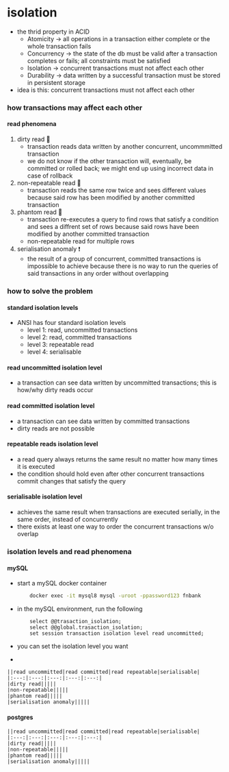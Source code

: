 # isolation
* the thrid property in ACID
    - Atomicity &rarr; all operations in a transaction either complete or the whole transaction fails
    - Concurrency &rarr; the state of the db must be valid after a transaction completes or fails; all constraints must be satisfied
    - Isolation &rarr; concurrent transactions must not affect each other
    - Durability &rarr; data written by a successful transaction must be stored in persistent storage
* idea is this: concurrent transactions must not affect each other
### how transactions may affect each other
#### read phenomena 
1. dirty read 💩
    * transaction reads data written by another concurrent, uncommmitted transaction
    * we do not know if the other transaction will, eventually, be committed or rolled back; we might end up using incorrect data in case of rollback
2. non-repeatable read 🤡
    * transaction reads the same row twice and sees different values because said row has been modified by another committed transaction
3. phantom read 👻
    * transaction re-executes a query to find rows that satisfy a condition and sees a diffrent set of rows because said rows have been modified by another committed transaction
    * non-repeatable read for multiple rows
4. serialisation anomaly ❗
    * the result of a group of concurrent, committed transactions is impossible to achieve because there is no way to run the queries of said transactions in any order without overlapping
### how to solve the problem
#### standard isolation levels
* ANSI has four standard isolation levels
    - level 1: read, uncommitted transactions
    - level 2: read, committed transactions
    - level 3: repeatable read
    - level 4: serialisable
#### read uncommitted isolation level
* a transaction can see data written by uncommitted transactions; this is how/why dirty reads occur
#### read committed isolation level
* a transaction can see data written by committed transactions
* dirty reads are not possible
#### repeatable reads isolation level
* a read query always returns the same result no matter how many times it is executed
* the condition should hold even after other concurrent transactions commit changes that satisfy the query
#### serialisable isolation level
* achieves the same result when transactions are executed serially, in the same order, instead of concurrently
* there exists at least one way to order the concurrent transactions w/o overlap
### isolation levels and read phenomena
#### mySQL
* start a mySQL docker container

    ```bash
        docker exec -it mysql8 mysql -uroot -ppassword123 fnbank
    ```

* in the mySQL environment, run the following

    ```mysql
        select @@trasaction_isolation;
        select @@global.trasaction_isolation;
        set session transaction isolation level read uncommitted;
    ```

* you can set the isolation level you want
* 

    ||read uncommitted|read committed|read repeatable|serialisable|
    |:---:|:---:|:---:|:---:|:---:|
    |dirty read|||||
    |non-repeatable|||||
    |phantom read|||||
    |serialisation anomaly|||||

#### postgres

    ||read uncommitted|read committed|read repeatable|serialisable|
    |:---:|:---:|:---:|:---:|:---:|
    |dirty read|||||
    |non-repeatable|||||
    |phantom read|||||
    |serialisation anomaly|||||